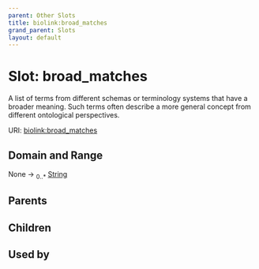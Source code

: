 ```yaml
---
parent: Other Slots
title: biolink:broad_matches
grand_parent: Slots
layout: default
---
```


# Slot: broad_matches


A list of terms from different schemas or terminology systems that have a broader meaning. Such terms often describe a more general concept from different ontological perspectives.

URI: [biolink:broad_matches](https://w3id.org/biolink/broad_matches)

## Domain and Range

None ->  <sub>0..\*</sub> [String](types/String.md)

## Parents


## Children


## Used by

